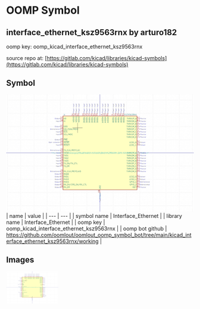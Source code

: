 # OOMP Symbol  
## interface_ethernet_ksz9563rnx  by arturo182  
  
oomp key: oomp_kicad_interface_ethernet_ksz9563rnx  
  
source repo at: [https://gitlab.com/kicad/libraries/kicad-symbols](https://gitlab.com/kicad/libraries/kicad-symbols)  
## Symbol  
  
[![working.png](working_600.png)](working.png)  
| name | value | 
| --- | --- | 
| symbol name | Interface_Ethernet | 
| library name | Interface_Ethernet | 
| oomp key | oomp_kicad_interface_ethernet_ksz9563rnx | 
| oomp bot github | https://github.com/oomlout/oomlout_oomp_symbol_bot/tree/main/kicad_interface_ethernet_ksz9563rnx/working | 
## Images  
  
[![working.png](working_140.png)](working.png)  
